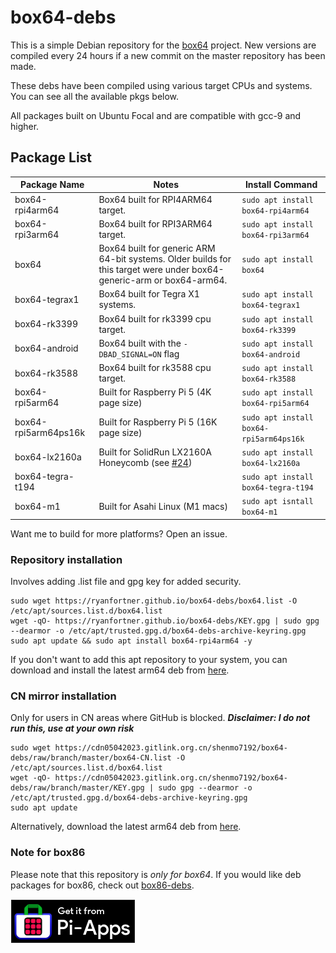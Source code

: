 # box64-debs

This is a simple Debian repository for the [box64](https://github.com/ptitSeb/box64) project. New versions are compiled every 24 hours if a new commit on the master repository has been made.

These debs have been compiled using various target CPUs and systems. You can see all the available pkgs below.

All packages built on Ubuntu Focal and are compatible with gcc-9 and higher.

## Package List
Package Name | Notes | Install Command |
------------ | ------------- | ------------- |
| box64-rpi4arm64 | Box64 built for RPI4ARM64 target. | `sudo apt install box64-rpi4arm64` |
| box64-rpi3arm64 | Box64 built for RPI3ARM64 target. | `sudo apt install box64-rpi3arm64` |
| box64 | Box64 built for generic ARM 64-bit systems. Older builds for this target were under box64-generic-arm or box64-arm64. | `sudo apt install box64` |
| box64-tegrax1 | Box64 built for Tegra X1 systems. | `sudo apt install box64-tegrax1` |
| box64-rk3399 | Box64 built for rk3399 cpu target. | `sudo apt install box64-rk3399` |
| box64-android | Box64 built with the `-DBAD_SIGNAL=ON` flag | `sudo apt install box64-android` |
| box64-rk3588  | Box64 built for rk3588 cpu target. | `sudo apt install box64-rk3588` |
| box64-rpi5arm64  | Built for Raspberry Pi 5 (4K page size) | `sudo apt install box64-rpi5arm64` |
| box64-rpi5arm64ps16k  | Built for Raspberry Pi 5 (16K page size) | `sudo apt install box64-rpi5arm64ps16k` |
| box64-lx2160a  | Built for SolidRun LX2160A Honeycomb (see [#24](https://github.com/ryanfortner/box64-debs/issues/24)) | `sudo apt install box64-lx2160a` |
| box64-tegra-t194  | | `sudo apt install box64-tegra-t194` |
| box64-m1  | Built for Asahi Linux (M1 macs) | `sudo apt isntall box64-m1` |

Want me to build for more platforms? Open an issue. 

### Repository installation
Involves adding .list file and gpg key for added security.
```
sudo wget https://ryanfortner.github.io/box64-debs/box64.list -O /etc/apt/sources.list.d/box64.list
wget -qO- https://ryanfortner.github.io/box64-debs/KEY.gpg | sudo gpg --dearmor -o /etc/apt/trusted.gpg.d/box64-debs-archive-keyring.gpg 
sudo apt update && sudo apt install box64-rpi4arm64 -y
```
If you don't want to add this apt repository to your system, you can download and install the latest arm64 deb from [here](https://github.com/ryanfortner/box64-debs/tree/master/debian).

### CN mirror installation
Only for users in CN areas where GitHub is blocked. ***Disclaimer: I do not run this, use at your own risk***
```
sudo wget https://cdn05042023.gitlink.org.cn/shenmo7192/box64-debs/raw/branch/master/box64-CN.list -O /etc/apt/sources.list.d/box64.list
wget -qO- https://cdn05042023.gitlink.org.cn/shenmo7192/box64-debs/raw/branch/master/KEY.gpg | sudo gpg --dearmor -o /etc/apt/trusted.gpg.d/box64-debs-archive-keyring.gpg 
sudo apt update
```
Alternatively, download the latest arm64 deb from [here](https://cdn05042023.gitlink.org.cn/shenmo7192/box64-debs/src/branch/master/debian).

### Note for box86

Please note that this repository is *only for box64*. If you would like deb packages for box86, check out [box86-debs](https://github.com/ryanfortner/box86-debs).

[![badge](https://github.com/Botspot/pi-apps/blob/master/icons/badge.png?raw=true)](https://github.com/Botspot/pi-apps)  
